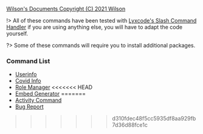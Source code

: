 [Wilson's Documents Copyright (C) 2021 Wilson](/info/license)

!> All of these commands have been tested with [Lyxcode's Slash Command Handler](https://youtu.be/rqRb8YJ4T5Q) if you are using anything else, you will have to adapt the code yourself.  

?> Some of these commands will require you to install additional packages.
### Command List
- [Userinfo](/commands/userinfo)  
- [Covid Info](/commands/covid)
- [Role Manager](/commands/rolemanager)
<<<<<<< HEAD
- [Embed Generator](/commands/embedgenerator)
=======
- [Activity Command](/commands/activity)
- [Bug Report](/commands/bugreport)
>>>>>>> d310fdec48f5cc5935df8aa929fb7d36d88fce1c

